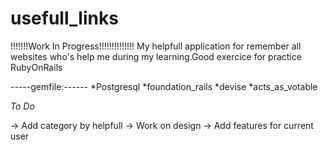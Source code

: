 # usefull_links
!!!!!!!Work In Progress!!!!!!!!!!!!!!
My helpfull application for remember all websites who's help me during my learning.Good exercice for practice RubyOnRails


-----gemfile:------ 
*Postgresql
*foundation_rails
*devise
*acts_as_votable 


*To Do*

-> Add category by helpfull 
-> Work on design 
-> Add features for current user 
